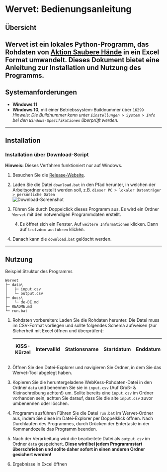 # Wervet: Bedienungsanleitung

## Übersicht
**Wervet** ist ein lokales Python-Programm, das Rohdaten von [Aktion Saubere Hände](https://www.aktion-sauberehaende.de/ueber-uns-ash) in ein Excel Format umwandelt. Dieses Dokument bietet eine Anleitung zur Installation und Nutzung des Programms.
---

## Systemanforderungen
- **Windows 11**
- **Windows 10**, mit einer Betriebssystem-Buildnummer über `16299`  
  _Hinweis: Die Buildnummer kann unter `Einstellungen > System > Info` bei den `Windows-Spezifikationen` überprüft werden._
---
## Installation
### Installation über Download-Script
**Hinweis:** Dieses Verfahren funktioniert nur auf Windows.

1. Besuchen Sie die [Release-Website](https://github.com/LunaDEV-net/Wervet/releases).

2. Laden Sie die Datei `download.bat` in den Pfad herunter, in welchen der Arbeitsordner erstellt werden soll, z.B. `dieser PC > lokaler Datenträger > persönliche Daten` <br> ![Download-Screenshot](https://raw.githubusercontent.com/LunaDEV-net/Wervet/main/docs/imgs/2025-01-03_WebKess_Manual-Download-bat.jpg)

3. Führen Sie durch Doppelclick dieses Programm aus. Es wird ein Ordner `Wervet` mit den notwendigen Programmdaten erstellt.

   4. Es öffnet sich ein Fenster. Auf `weitere Informationen` klicken. Dann auf `trotzdem ausführen` klicken.

5. Danach kann die `download.bat` gelöscht werden.

---

## Nutzung
Beispiel Struktur des Programms
   ```
   Wervet
   ├─ data\
   │   ├─ input.csv
   │   └─ output.csv
   ├─ docs\
   │   └─ de-DE.md
   ├─ README.md
   └─ run.bat
   ```

1. Rohdaten vorbereiten: Laden Sie die Rohdaten herunter. Die Datei muss im CSV-Format vorliegen und sollte folgendes Schema aufweisen (zur Sicherheit mit Excel öffnen und überprüfen):

   | KISS-Kürzel | IntervallId | Stationsname | Startdatum | Enddatum | BeobachtungsId | Beobachtungsdatum | Berufsgruppe | Indikation | Aktion | Handschuhe | Import KisRecordId Intervall | Import KisRecordId Beobachtung |
   |-------------|-------------|--------------|------------|----------|----------------|-------------------|--------------|------------|--------|------------|------------------------------|--------------------------------|


2. Öffnen Sie den Datei-Explorer und navigieren Sie Ordner, in dem Sie das Wervet-Tool abgelegt haben.

3. Kopieren Sie die heruntergeladene WebKess-Rohdaten-Datei in den Ordner `data` und benennen Sie sie in `input.csv` (Auf Groß- & Kleinschreibung achten!) um. Sollte bereits eine `input.csv` im Ordner vorhanden sein, achten Sie darauf, dass Sie die alte `input.csv` zuvor umbenennen oder löschen.

4. Programm ausführen Führen Sie die Datei `run.bat` im Wervet-Ordner aus, indem Sie diese im Datei-Explorer per Doppelklick öffnen. Nach Durchlaufen des Programmes, durch Drücken der Entertaste in der Kommandozeile das Programm beenden.

5. Nach der Verarbeitung wird die bearbeitete Datei als `output.csv` im Ordner `data` gespeichert. **Diese wird bei jedem Programmstart überschrieben und sollte daher sofort in einen anderen Ordner gesichert werden!**

6. Ergebnisse in Excel öffnen